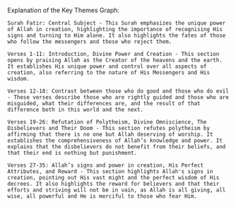 Explanation of the Key Themes Graph:

    Surah Fatir: Central Subject - This Surah emphasizes the unique power of Allah in creation, highlighting the importance of recognising His signs and turning to Him alone. It also highlights the fates of those who follow the messengers and those who reject them.

    Verses 1-11: Introduction, Divine Power and Creation - This section opens by praising Allah as the Creator of the heavens and the earth. It establishes His unique power and control over all aspects of creation, also referring to the nature of His Messengers and His wisdom.

    Verses 12-18: Contrast between those who do good and those who do evil - These verses describe those who are rightly guided and those who are misguided, what their differences are, and the result of that difference both in this world and the next.

    Verses 19-26: Refutation of Polytheism, Divine Omniscience, The Disbelievers and Their Doom - This section refutes polytheism by affirming that there is no one but Allah deserving of worship. It establishes the comprehensiveness of Allah’s knowledge and power. It explains that the disbelievers do not benefit from their beliefs, and that their end is nothing but punishment.

    Verses 27-35: Allah’s signs and power in creation, His Perfect Attributes, and Reward - This section highlights Allah's signs in creation, pointing out His vast might and the perfect wisdom of His decrees. It also highlights the reward for believers and that their efforts and striving will not be in vain, as Allah is all giving, all wise, all powerful and He is merciful to those who fear Him.